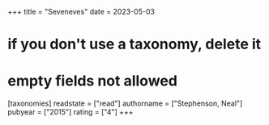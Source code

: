 +++
title = "Seveneves"
date = 2023-05-03
# if you don't use a taxonomy, delete it
# empty fields not allowed
[taxonomies]
  readstate = ["read"]
  authorname = ["Stephenson, Neal"]
  pubyear = ["2015"]
  rating = ["4"]
+++

